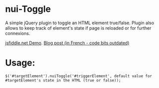 # nui-Toggle
A simple jQuery plugin to toggle an HTML element true/false. Plugin also allows to keep track of element's state if page is reloaded or for further connexions.

[jsfiddle.net Demo](https://jsfiddle.net/frontenddeveloper/9geynfc6/13/).
[Blog post (in French - code bits outdated)](http://frontenddeveloper.0fees.net/jquery-un-plugin-pour-afficher-masquer-des-elements-dans-une-page-et-conserver-leur-etat-en-cache/)

# Usage:
```
$('#targetElement').nuiToggle('#triggerElement', default value for #targetElement's state in the HTML (true or false));
```
